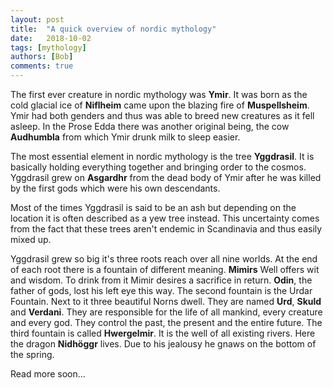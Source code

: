 ```yaml
---
layout: post
title:  "A quick overview of nordic mythology"
date:   2018-10-02
tags: [mythology]
authors: [Bob]
comments: true
---
```

The first ever creature in nordic mythology was **Ymir**. It was born as the cold glacial ice of **Niflheim** came upon the blazing fire of **Muspellsheim**. Ymir had both genders and thus was able to breed new creatures as it fell asleep. In the Prose Edda there was another original being, the cow **Audhumbla** from which Ymir drunk milk to sleep easier.

The most essential element in nordic mythology is the tree **Yggdrasil**. It is basically holding everything together and bringing order to the cosmos. Yggdrasil grew on **Asgardhr** from the dead body of Ymir after he was killed by the first gods which were his own descendants.

Most of the times Yggdrasil is said to be an ash but depending on the location it is often described as a yew tree instead. This uncertainty comes from the fact that these trees aren't endemic in Scandinavia and thus easily mixed up.

Yggdrasil grew so big it's three roots reach over all nine worlds. At the end of each root there is a fountain of different meaning. **Mimirs** Well offers wit and wisdom. To drink from it Mimir desires a sacrifice in return. **Odin**, the father of gods, lost his left eye this way. The second fountain is the Urdar Fountain. Next to it three beautiful Norns dwell. They are named **Urd**, **Skuld** and **Verdani**. They are responsible for the life of all mankind, every creature and every god. They control the past, the present and the entire future. The third fountain is called **Hwergelmir**. It is the well of all existing rivers. Here the dragon **Nidhöggr** lives. Due to his jealousy he gnaws on the bottom of the spring.

Read more soon...
